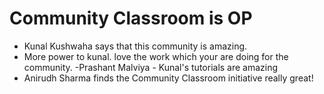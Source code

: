 # Community Classroom is OP

- Kunal Kushwaha says that this community is amazing.
- More power to kunal. love the work which your are doing for the community.
-Prashant Malviya - Kunal's tutorials are amazing
- Anirudh Sharma finds the Community Classroom initiative really great!

